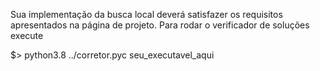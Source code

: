 Sua implementação da busca local deverá satisfazer os requisitos apresentados na página de projeto. Para rodar o verificador de soluções execute

$> python3.8 ../corretor.pyc seu_executavel_aqui
